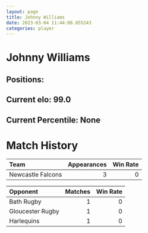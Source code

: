 ```yaml
---  
layout: page  
title: Johnny Williams  
date: 2023-03-04 11:44:08.855243  
categories: player  
---
```

# Johnny Williams

## Positions: 

## Current elo: 99.0

## Current Percentile: None

# Match History


| Team              |   Appearances |   Win Rate |
|:------------------|--------------:|-----------:|
| Newcastle Falcons |             3 |          0 |

| Opponent         |   Matches |   Win Rate |
|:-----------------|----------:|-----------:|
| Bath Rugby       |         1 |          0 |
| Gloucester Rugby |         1 |          0 |
| Harlequins       |         1 |          0 |